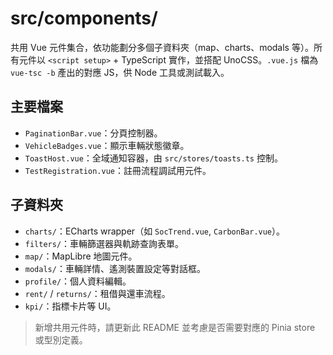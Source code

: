# src/components/

共用 Vue 元件集合，依功能劃分多個子資料夾（map、charts、modals 等）。所有元件以 `<script setup>` + TypeScript 實作，並搭配 UnoCSS。`.vue.js` 檔為 `vue-tsc -b` 產出的對應 JS，供 Node 工具或測試載入。

## 主要檔案
- `PaginationBar.vue`：分頁控制器。
- `VehicleBadges.vue`：顯示車輛狀態徽章。
- `ToastHost.vue`：全域通知容器，由 `src/stores/toasts.ts` 控制。
- `TestRegistration.vue`：註冊流程調試用元件。

## 子資料夾
- `charts/`：ECharts wrapper（如 `SocTrend.vue`, `CarbonBar.vue`）。
- `filters/`：車輛篩選器與軌跡查詢表單。
- `map/`：MapLibre 地圖元件。
- `modals/`：車輛詳情、遙測裝置設定等對話框。
- `profile/`：個人資料編輯。
- `rent/` / `returns/`：租借與還車流程。
- `kpi/`：指標卡片等 UI。

> 新增共用元件時，請更新此 README 並考慮是否需要對應的 Pinia store 或型別定義。
